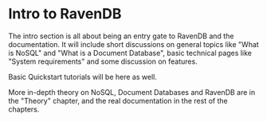 ﻿# Intro to RavenDB

The intro section is all about being an entry gate to RavenDB and the documentation. It will include short discussions on general topics like "What is NoSQL" and "What is a Document Database", basic technical pages like "System requirements" and some discussion on features.

Basic Quickstart tutorials will be here as well.

More in-depth theory on NoSQL, Document Databases and RavenDB are in the "Theory" chapter, and the real documentation in the rest of the chapters.
